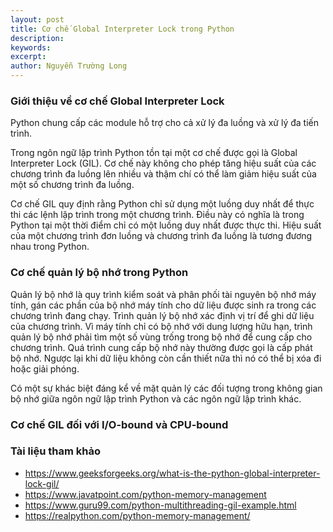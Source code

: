 ```yaml
---
layout: post
title: Cơ chế Global Interpreter Lock trong Python
description: 
keywords:
excerpt:
author: Nguyễn Trường Long
---
```


### Giới thiệu về cơ chế Global Interpreter Lock

Python chung cấp các module hỗ trợ cho cả xử lý đa luồng và xử lý đa tiến trình.

Trong ngôn ngữ lập trình Python tồn tại một cơ chế được gọi là Global Interpreter Lock (GIL). Cơ chế này không cho phép tăng hiệu suất của các chương trình đa luồng lên nhiều và thậm chí có thể làm giảm hiệu suất của một số chương trình đa luồng.

Cơ chế GIL quy định rằng Python chỉ sử dụng một luồng duy nhất để thực thi các lệnh lập trình trong một chương trình. Điều này có nghĩa là trong Python tại một thời điểm chỉ có một luồng duy nhất được thực thi. Hiệu suất của một chương trình đơn luồng và chương trình đa luồng là tương đương nhau trong Python.

### Cơ chế quản lý bộ nhớ trong Python

Quản lý bộ nhớ là quy trình kiểm soát và phân phối tài nguyên bộ nhớ máy tính, gán các phần của bộ nhớ máy tính cho dữ liệu được sinh ra trong các chương trình đang chạy. Trình quản lý bộ nhớ xác định vị trí để ghi dữ liệu của chương trình. Vì máy tính chỉ có bộ nhớ với dung lượng hữu hạn, trình quản lý bộ nhớ phải tìm một số vùng trống trong bộ nhớ để cung cấp cho chương trình. Quá trình cung cấp bộ nhớ này thường được gọi là cấp phát bộ nhớ. Ngược lại khi dữ liệu không còn cần thiết nữa thì nó có thể bị xóa đi hoặc giải phóng.

Có một sự khác biệt đáng kể về mặt quản lý các đối tượng trong không gian bộ nhớ giữa ngôn ngữ lập trình Python và các ngôn ngữ lập trình khác. 

### Cơ chế GIL đối với I/O-bound và CPU-bound

### Tài liệu tham khảo

* <a href="https://www.geeksforgeeks.org/what-is-the-python-global-interpreter-lock-gil/" target="_blank">https://www.geeksforgeeks.org/what-is-the-python-global-interpreter-lock-gil/</a>
* <a href="https://www.javatpoint.com/python-memory-management" target="_blank">https://www.javatpoint.com/python-memory-management</a>
* <a href="https://www.guru99.com/python-multithreading-gil-example.html" target="_blank">https://www.guru99.com/python-multithreading-gil-example.html</a>
* <a href="https://realpython.com/python-memory-management/" target="_blank">https://realpython.com/python-memory-management/</a>
